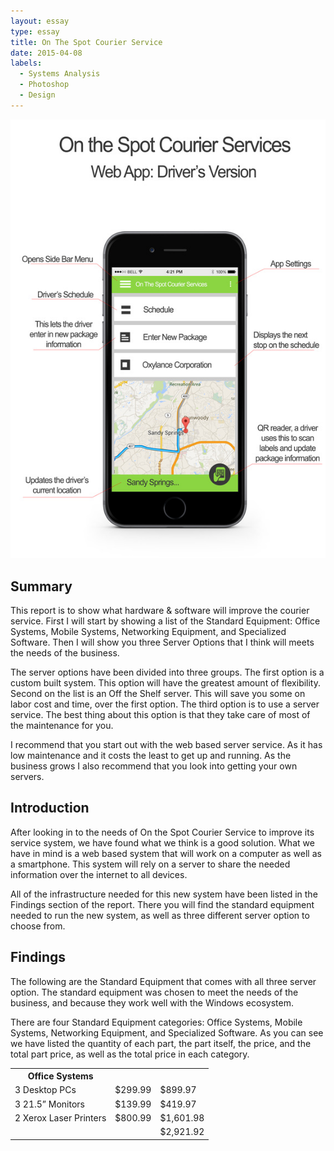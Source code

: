 ```yaml
---
layout: essay
type: essay
title: On The Spot Courier Service
date: 2015-04-08
labels:
  - Systems Analysis
  - Photoshop
  - Design
---
```


<img class="ui medium left floated image" src="../images/8841097_orig.jpg">

## Summary

This report is to show what hardware & software will improve the courier service. First I will start by showing a list of the Standard Equipment: Office Systems, Mobile Systems, Networking Equipment, and Specialized Software.  Then I will show you three Server Options that I think will meets the needs of the business. 

The server options have been divided into three groups. The first option is a custom built system. This option will have the greatest amount of flexibility. Second on the list is an Off the Shelf server. This will save you some on labor cost and time, over the first option. The third option is to use a server service. The best thing about this option is that they take care of most of the maintenance for you.

I recommend that you start out with the web based server service. As it has low maintenance and it costs the least to get up and running. As the business grows I also recommend that you look into getting your own servers.

## Introduction

After looking in to the needs of On the Spot Courier Service to improve its service system, we have found what we think is a good solution. What we have in mind is a web based system that will work on a computer as well as a smartphone. This system will rely on a server to share the needed information over the internet to all devices.  

All of the infrastructure needed for this new system have been listed in the Findings section of the report. There you will find the standard equipment needed to run the new system, as well as three different server option to choose from. 

## Findings

The following are the Standard Equipment that comes with all three server option. The standard equipment was chosen to meet the needs of the business, and because they work well with the Windows ecosystem.

There are four Standard Equipment categories: Office Systems, Mobile Systems, Networking Equipment, and Specialized Software. As you can see we have listed the quantity of each part, the part itself, the price, and the total part price, as well as the total price in each category. 

<table style="width:100%">
  <tr>
    <th>Office Systems</th>
    <th></th> 
    <th></th>
  </tr>
  <tr>
    <td>3 Desktop PCs</td>
    <td>$299.99</td> 
    <td>$899.97</td>
  </tr>
  <tr>
    <td>3 21.5” Monitors</td>
    <td>$139.99</td> 
    <td>$419.97</td>
  </tr>
  <tr>
    <td>2 Xerox Laser Printers</td>
    <td>$800.99</td> 
    <td>$1,601.98</td>
  </tr>
  <tr>
    <td></td>
    <td></td> 
    <td>$2,921.92</td>
  </tr>
</table>
